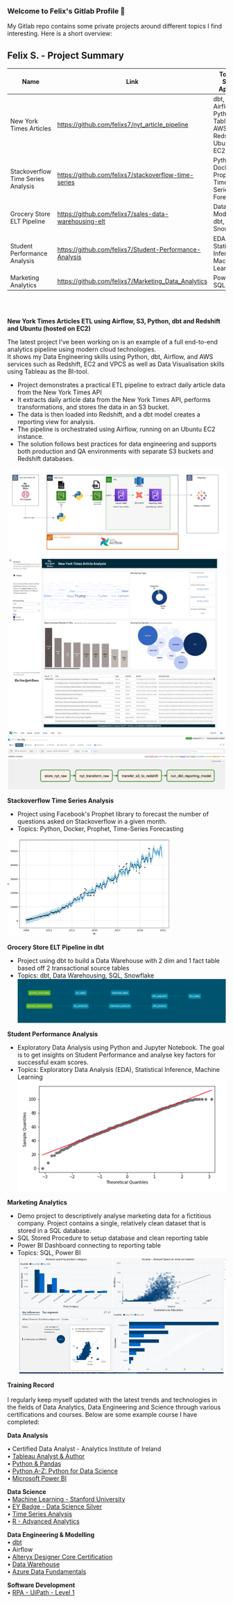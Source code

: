 ### Welcome to Felix's Gitlab Profile 👋

<!--
**felixs7/felixs7** is a ✨ _special_ ✨ repository because its `README.md` (this file) appears on your GitHub profile.

Here are some ideas to get you started:

- 🔭 I’m currently working on ...
- 🌱 I’m currently learning ...
- 👯 I’m looking to collaborate on ...
- 🤔 I’m looking for help with ...
- 💬 Ask me about ...
- 📫 How to reach me: ...
- 😄 Pronouns: ...
- ⚡ Fun fact: ...
-->


My Gitlab repo contains some private projects around different topics I find interesting. Here is a short overview:

## Felix S. - Project Summary
| Name                     | Link                                                           | Tools & Skills Applied                                           |
|--------------------------|----------------------------------------------------------------|-------------------------------------------------------|
| New York Times Articles  | https://github.com/felixs7/nyt_article_pipeline | dbt, Airflow, Python, Tableau AWS Redshift, Ubuntu, EC2, S3 |
| Stackoverflow Time Series Analysis                  | https://github.com/felixs7/stackoverflow-time-series     | Python, Docker, Prophet, Time-Series Forecasting  |
| Grocery Store ELT Pipeline        | https://github.com/felixs7/sales-data-warehousing-elt                  | Data Modelling, dbt, Snowflake                   |
| Student Performance Analysis         | https://github.com/felixs7/Student-Performance-Analysis     | EDA, Statistical Inference, Machine Learning                      |
| Marketing Analytics  | https://github.com/felixs7/Marketing_Data_Analytics                 | Power BI, SQL                                       |

<br>
<br>


**New York Times Articles ETL using Airflow, S3, Python, dbt and Redshift and Ubuntu (hosted on EC2)**

The latest project I've been working on is an example of a full end-to-end analytics pipeline using modern cloud technologies. <br>
It shows my Data Engineering skills using Python, dbt, Airflow, and AWS services such as Redshift, EC2 and VPCS as well as Data Visualisation skills using Tableau as the BI-tool. <br>

- Project demonstrates a practical ETL pipeline to extract daily article data from the New York Times API
- It extracts daily article data from the New York Times API, performs transformations, and stores the data in an S3 bucket.
- The data is then loaded into Redshift, and a dbt model creates a reporting view for analysis.
- The pipeline is orchestrated using Airflow, running on an Ubuntu EC2 instance.
- The solution follows best practices for data engineering and supports both production and QA environments with separate S3 buckets and Redshift databases.

![etl_airflow](img/architecture_screenshot_fs.png)
![etl_airflow](img/Tableau-Workbook.png)
![etl_airflow](img/airflow_new.png)


**Stackoverflow Time Series Analysis**
  - Project using Facebook's Prophet library  to forecast the number of questions asked on Stackoverflow in a given month.
  - Topics: Python, Docker, Prophet, Time-Series Forecasting
  <img src="img/time_series.png"  style="height:75%; width:75%" >
  
 
 **Grocery Store ELT Pipeline in dbt**
  - Project using dbt to build a Data Warehouse with 2 dim and 1 fact table based off 2 transactional source tables
  - Topics: dbt, Data Warehousing, SQL, Snowflake
  ![dbt_warehouse](img/dbt_pipe.png)
  
    
**Student Performance Analysis**
  - Exploratory Data Analysis using Python and Jupyter Notebook. The goal is to get insights on Student Performance and analyse key factors for successful exam scores. 
  - Topics: Exploratory Data Analysis (EDA), Statistical Inference, Machine Learning
  ![student_performance](img/student_performance.png)

**Marketing Analytics**

  - Demo project to descriptively analyse marketing data for a fictitious company. Project contains a single, relatively clean dataset that is stored in a SQL database.
  - SQL Stored Procedure to setup database and clean reporting table
  - Power BI Dashboard connecting to reporting table
  - Topics: SQL, Power BI
  ![marketing_analytics](img/marketing_analytics.png)

  

<b>Training Record</b><br> 
<br>
I regularly keep myself updated with the latest trends and technologies in the fields of Data Analytics, Data Engineering and Science through various certifications and courses. Below are some example course I have completed:
 
<B>Data Analysis</B><br>

•	Certified Data Analyst - Analytics Institute of Ireland<br>
•	<a href='https://www.credly.com/users/felix-stiefel/badges'>Tableau Analyst & Author</a><br>
•	<a href='https://drive.google.com/file/d/15GFbKarqLlYR5jOIpJ8JIrA8e8sYKy7Z/view'>Python & Pandas</a><br>
•	<a href='https://drive.google.com/file/d/1ee0ZVVTWdFpnBQsY2ib3Y6-_rXznyfcT/view'>Python A-Z: Python for Data Science</a><br>
•	<a href='https://drive.google.com/file/d/11OyqsqaZtm7Bl1sKPnsjJKXOLNgWqI1C/view'>Microsoft Power BI</a><br>

<B>Data Science</B><br>
•	<a href='https://www.coursera.org/account/accomplishments/verify/DZ566Z4GJSJX'>Machine Learning - Stanford University</a><br>
•	<a href='https://www.credly.com/users/felix-stiefel/badges'>EY Badge - Data Science Silver</a><br>
•	<a href='https://indeed.udemy.com/certificate/UC-f40c080a-d788-4c9f-a530-3c56d16540dd/?utm_campaign=email&utm_source=sendgrid.com&utm_medium=email'>Time Series Analysis</a><br>
•	<a href='https://drive.google.com/file/d/17dTJR7HsHGipdTPL3oOOhJ7r7bthDpVf/view'>R - Advanced Analytics</a><br>

<B>Data Engineering & Modelling</B><br>
•	<a href='https://indeed.udemy.com/certificate/UC-ccc43d81-8407-41fe-ac2f-f1e83d7dd3d3/?utm_source=sendgrid.com&utm_medium=email&utm_campaign=email'>dbt</a><br>
•	Airflow <br>
•	<a href='https://www.credly.com/users/felix-stiefel/badges'>Alteryx Designer Core Certification</a><br>
•	<a href='https://udemy-certificate.s3.amazonaws.com/pdf/UC-96f0d5dc-8ca8-443c-8fc5-7839cdcfb113.pdf'>Data Warehouse</a><br>
•	<a href='https://www.credly.com/users/felix-stiefel/badges'>Azure Data Fundamentals</a><br>


<B>Software Development</B><br>
•	<a href='https://drive.google.com/file/d/11EDF2-b5XPYar0hdns8S3x_YG6U5m0ux/view'>RPA - UiPath - Level 1</a><br>








 

